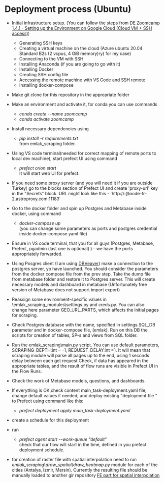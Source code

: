 #  Deployment process (Ubuntu)

- Initial infrastructure setup.
  (You can follow the steps from 
  [DE Zoomcamp 1.4.1 - Setting up the Environment on Google Cloud (Cloud VM + SSH access)](https://www.youtube.com/watch?v=ae-CV2KfoN0&list=PL3MmuxUbc_hJed7dXYoJw8DoCuVHhGEQb))

  - Generating SSH keys
  - Creating a virtual machine on the cloud (Azure ubuntu 20.04 Standard B2s (2 vcpus, 4 GiB memory)ry) for my case)
  - Connecting to the VM with SSH
  - Installing Anaconda (if you are going to go with it)
  - Installing Docker
  - Creating SSH config file
  - Accessing the remote machine with VS Code and SSH remote
  - Installing docker-compose
  
- Make git clone for this repository in the appropriate folder
- Make an environment and activate it, for conda you can use commands 
  - _conda create --name zoomcamp_
  - _conda activate zoomcamp_
- Install necessary dependencies using 
  - _pip install -r requirements.txt_  
  from emlak_scraping folder.
- Using VS code terminal(needed for correct mapping of remote ports to local dev machine), start prefect UI using command 
  - _prefect orion start_   
  It will start web UI for prefect.
- If you need some proxy server (and you will need it if you are outside Turkey) go to the blocks section of Prefect UI
and create 'proxy-url' key in the "Secrets" block. URL might look like this - 'http://<user>:<psw>@node-tr-2.astroproxy.com:11183'
- Go to the docker folder and spin up Postgres and Metabase inside docker, using command 
  - _docker-compose up_  
  (you can change some parameters as ports and postgres credential inside docker-compose.yaml file)
- Ensure in VS code terminal, that you for all guys (Postgres, Metabase, Prefect, pgadmin (last one is optional) ) - we have the ports appropriately forwarded.
- Using Posgres client (I am using [DBVeaver](https://dbeaver.io/)) make a connection to the postgres server, yo have launched. 
You should consider the parameters from the docker compose file from the prev step.
Take the dump file from metabase folder  and restore it to Postgres server. This will create necessary models and dashboard in metabase
  (Unfortunately free version of Metabase does not support import export)
- Reassign some environment-specific values in \emlak_scraping_modules\settings.py and creds.py. 
 You can also change here parameter GEO_URL_PARTS, which affects the initial pages for scraping. 
 - Check Postgres database with the name, specified in settings.SQL_DB parameter and in docker-compose file, (emlak). 
 Run on this DB the scripts for creation of tables, SP-s and views from SQL folder.
- Run the emlak_scraping\main.py script. You can use default parameters, SCRAPING_DEPTH:int = -1, REQUEST_DELAY:int =1. 
It will mean that scraping module will parse all pages up to the end, using 1 seconds delay between each get request
Check, if  data has appeared in the appropriate tables, and the result of flow runs are visible in Prefect UI in the Flow Runs.
- Check the work of Metabase models, questions, and dashboards.
- If everything is OK,check content main_task-deployment.yaml file, change default values if needed, 
   and deploy existing "deployment file " to Prefect using command like this:
  - _prefect deployment apply main_task-deployment.yaml_
- create a schedule for this deployment
- run
  - _prefect agent start  --work-queue "default"_  
  check that our flow will start in the time, defined in you prefect deployment schedule.
- for creation of raster file with spatial interpolation need to run _emlak_scraping\draw_spatial\draw_heatmap.py_ module for 
each of the cities (Antalya, Izmir, Mersin). Currently the resulting file should be manually loaded to another gir repository
  [FE part for spatial interpolation](https://github.com/DmitriiK/DmitriiK.github.io)

  


